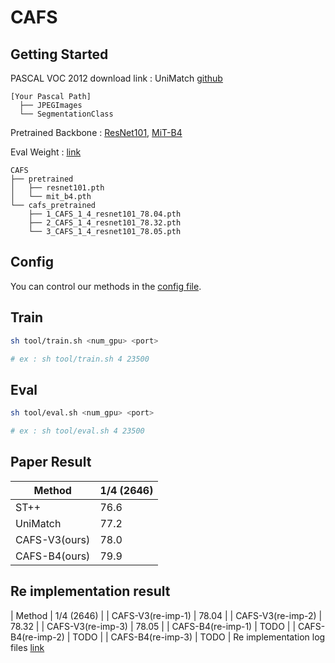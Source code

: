 # CAFS

## Getting Started

PASCAL VOC 2012 download link : UniMatch [github](https://github.com/LiheYoung/UniMatch)

```angular2html
[Your Pascal Path]
  ├── JPEGImages
  └── SegmentationClass
```

Pretrained Backbone : [ResNet101](https://drive.google.com/file/d/126ZzFt8PQ0KX7dvKCn-ZSeKb468mZOyj/view?usp=share_link), [MiT-B4](https://drive.google.com/file/d/1Gn0QT7-SgT3k20JtSX7nyIOQJaEPcbQT/view?usp=share_link)

Eval Weight : [link](https://drive.google.com/drive/folders/11_MzauUu0de4NWCb0D4IpGtVcXLO1hSc?usp=share_link)

```angular2html
CAFS
├── pretrained
│   ├── resnet101.pth
│   └── mit_b4.pth
└── cafs_pretrained
    ├── 1_CAFS_1_4_resnet101_78.04.pth
    ├── 2_CAFS_1_4_resnet101_78.32.pth
    └── 3_CAFS_1_4_resnet101_78.05.pth
```
## Config
You can control our methods in the [config file](https://github.com/anonymous1253/CAFS/blob/main/configs/pascal.yaml#L24-L29).

## Train
```bash
sh tool/train.sh <num_gpu> <port>

# ex : sh tool/train.sh 4 23500
```

## Eval
```bash
sh tool/eval.sh <num_gpu> <port>

# ex : sh tool/eval.sh 4 23500
```

## Paper Result

| Method           |  1/4 (2646) |
| -----------------| ----------- |
| ST++             | 76.6        |
| UniMatch         | 77.2        |
| CAFS-V3(ours)    | 78.0        |
| CAFS-B4(ours)    | 79.9        |


## Re implementation result
| Method              |  1/4 (2646) |
| CAFS-V3(re-imp-1)   | 78.04       |
| CAFS-V3(re-imp-2)   | 78.32       |
| CAFS-V3(re-imp-3)   | 78.05       |
| CAFS-B4(re-imp-1)   | TODO        |
| CAFS-B4(re-imp-2)   | TODO        |
| CAFS-B4(re-imp-3)   | TODO        |
Re implementation log files [link](https://drive.google.com/drive/folders/1VyvRo3unSsrIxthJ0eq1TaJIxvpothQn?usp=share_link)
